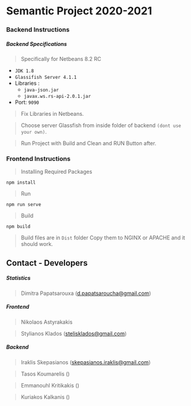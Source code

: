 # Semantic Project 2020-2021

### Backend Instructions

##### Backend Specifications 
> Specifically for Netbeans 8.2 RC

- `JDK 1.8`
- `Glassifish Server 4.1.1`
- Libraries :
	- `java-json.jar`
	- `javax.ws.rs-api-2.0.1.jar`
- Port: `9090`

> Fix Libraries in Netbeans.

> Choose server Glassfish from inside folder of backend `(dont use your own)`.

> Run Project with Build and Clean and RUN Button after.

### Frontend Instructions 

> Installing Required Packages
```
npm install
```
> Run
```
npm run serve
```

> Build
```
npm build
```
> Build files are in `Dist` folder
> Copy them to NGINX or APACHE and it should work.




## Contact - Developers 

##### Statistics

> 	Dimitra Papatsarouxa (d.papatsaroucha@gmail.com)

##### Frontend

> 	Nikolaos Astyrakakis

> 	Stylianos Klados (stelisklados@gmail.com)

##### Backend

> 	Iraklis Skepasianos (skepasianos.iraklis@gmail.com)

>	Tasos Koumarelis ()

>	Emmanouhl Kritikakis ()

>	Kuriakos Kalkanis ()
